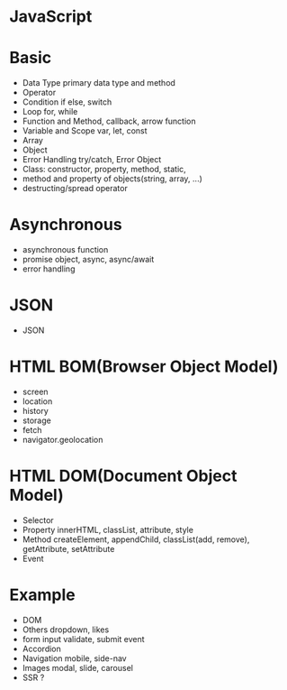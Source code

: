 # JavaScript 

# Basic
- Data Type
primary data type and method
- Operator
- Condition
if else, switch
- Loop 
for, while
- Function and Method, callback, arrow function
- Variable and Scope
var, let, const
- Array 
- Object
- Error Handling
try/catch, Error Object
- Class: constructor, property, method, static, 
- method and property of objects(string, array, ...)
- destructing/spread operator 

# Asynchronous
- asynchronous function 
- promise object, async, async/await
- error handling 

# JSON
- JSON

# HTML BOM(Browser Object Model)
- screen
- location
- history
- storage 
- fetch 
- navigator.geolocation

# HTML DOM(Document Object Model)
- Selector
- Property
innerHTML, classList, attribute, style
- Method
createElement, appendChild, classList(add, remove),
getAttribute, setAttribute
- Event

# Example
- DOM
- Others
dropdown, likes 
- form
input validate, submit event
- Accordion
- Navigation
mobile, side-nav
- Images
modal, slide, carousel
- SSR ?